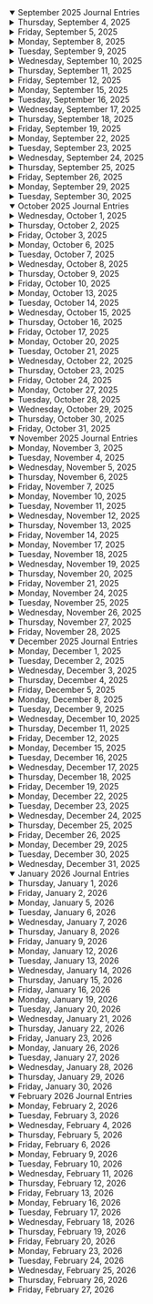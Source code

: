 <details open><summary>September 2025 Journal Entries</summary>

<details><summary>Thursday, September 4, 2025</summary>
Today I learned peoples names and made a github account
</details>
<details><summary>Friday, September 5, 2025</summary>
Today I made a basic website with images links and text
</details>
<details><summary>Monday, September 8, 2025</summary>
Today i messed around with chatgpt to see what it could do
</details>
<details><summary>Tuesday, September 9, 2025</summary>
Today i learned about videoflac and made another basic website with it
</details>
<details><summary>Wednesday, September 10, 2025</summary>
Today i added/changed my videoflac website with chatgpt
</details>
<details><summary>Thursday, September 11, 2025</summary>
Today i made my code for my videoflac website simpler and easier to read
</details>
<details><summary>Friday, September 12, 2025</summary>
Today i studied videoflac for the test
</details>
<details><summary>Monday, September 15, 2025</summary>

</details>
<details><summary>Tuesday, September 16, 2025</summary>
Today we talked about how LLMs make you stupid, and we did a videoflac test
</details>
<details><summary>Wednesday, September 17, 2025</summary></details>
<details><summary>Thursday, September 18, 2025</summary></details>
<details><summary>Friday, September 19, 2025</summary></details>

<details><summary>Monday, September 22, 2025</summary></details>
<details><summary>Tuesday, September 23, 2025</summary></details>
<details><summary>Wednesday, September 24, 2025</summary></details>
<details><summary>Thursday, September 25, 2025</summary></details>
<details><summary>Friday, September 26, 2025</summary></details>

<details><summary>Monday, September 29, 2025</summary></details>
<details><summary>Tuesday, September 30, 2025</summary></details>

</details>
</details>

<details open><summary>October 2025 Journal Entries</summary>

<details><summary>Wednesday, October 1, 2025</summary></details>
<details><summary>Thursday, October 2, 2025</summary></details>
<details><summary>Friday, October 3, 2025</summary></details>

<details><summary>Monday, October 6, 2025</summary></details>
<details><summary>Tuesday, October 7, 2025</summary></details>
<details><summary>Wednesday, October 8, 2025</summary></details>
<details><summary>Thursday, October 9, 2025</summary></details>
<details><summary>Friday, October 10, 2025</summary></details>

<details><summary>Monday, October 13, 2025</summary></details>
<details><summary>Tuesday, October 14, 2025</summary></details>
<details><summary>Wednesday, October 15, 2025</summary></details>
<details><summary>Thursday, October 16, 2025</summary></details>
<details><summary>Friday, October 17, 2025</summary></details>

<details><summary>Monday, October 20, 2025</summary></details>
<details><summary>Tuesday, October 21, 2025</summary></details>
<details><summary>Wednesday, October 22, 2025</summary></details>
<details><summary>Thursday, October 23, 2025</summary></details>
<details><summary>Friday, October 24, 2025</summary></details>

<details><summary>Monday, October 27, 2025</summary></details>
<details><summary>Tuesday, October 28, 2025</summary></details>
<details><summary>Wednesday, October 29, 2025</summary></details>
<details><summary>Thursday, October 30, 2025</summary></details>
<details><summary>Friday, October 31, 2025</summary></details>

</details>
</details>

<details open><summary>November 2025 Journal Entries</summary>

<details><summary>Monday, November 3, 2025</summary></details>
<details><summary>Tuesday, November 4, 2025</summary></details>
<details><summary>Wednesday, November 5, 2025</summary></details>
<details><summary>Thursday, November 6, 2025</summary></details>
<details><summary>Friday, November 7, 2025</summary></details>

<details><summary>Monday, November 10, 2025</summary></details>
<details><summary>Tuesday, November 11, 2025</summary></details>
<details><summary>Wednesday, November 12, 2025</summary></details>
<details><summary>Thursday, November 13, 2025</summary></details>
<details><summary>Friday, November 14, 2025</summary></details>

<details><summary>Monday, November 17, 2025</summary></details>
<details><summary>Tuesday, November 18, 2025</summary></details>
<details><summary>Wednesday, November 19, 2025</summary></details>
<details><summary>Thursday, November 20, 2025</summary></details>
<details><summary>Friday, November 21, 2025</summary></details>

<details><summary>Monday, November 24, 2025</summary></details>
<details><summary>Tuesday, November 25, 2025</summary></details>
<details><summary>Wednesday, November 26, 2025</summary></details>
<details><summary>Thursday, November 27, 2025</summary></details>
<details><summary>Friday, November 28, 2025</summary></details>

</details>
</details>

<details open><summary>December 2025 Journal Entries</summary>

<details><summary>Monday, December 1, 2025</summary></details>
<details><summary>Tuesday, December 2, 2025</summary></details>
<details><summary>Wednesday, December 3, 2025</summary></details>
<details><summary>Thursday, December 4, 2025</summary></details>
<details><summary>Friday, December 5, 2025</summary></details>

<details><summary>Monday, December 8, 2025</summary></details>
<details><summary>Tuesday, December 9, 2025</summary></details>
<details><summary>Wednesday, December 10, 2025</summary></details>
<details><summary>Thursday, December 11, 2025</summary></details>
<details><summary>Friday, December 12, 2025</summary></details>

<details><summary>Monday, December 15, 2025</summary></details>
<details><summary>Tuesday, December 16, 2025</summary></details>
<details><summary>Wednesday, December 17, 2025</summary></details>
<details><summary>Thursday, December 18, 2025</summary></details>
<details><summary>Friday, December 19, 2025</summary></details>

<details><summary>Monday, December 22, 2025</summary></details>
<details><summary>Tuesday, December 23, 2025</summary></details>
<details><summary>Wednesday, December 24, 2025</summary></details>
<details><summary>Thursday, December 25, 2025</summary></details>
<details><summary>Friday, December 26, 2025</summary></details>

<details><summary>Monday, December 29, 2025</summary></details>
<details><summary>Tuesday, December 30, 2025</summary></details>
<details><summary>Wednesday, December 31, 2025</summary></details>

</details>
</details>

<details open><summary>January 2026 Journal Entries</summary>

<details><summary>Thursday, January 1, 2026</summary></details>
<details><summary>Friday, January 2, 2026</summary></details>

<details><summary>Monday, January 5, 2026</summary></details>
<details><summary>Tuesday, January 6, 2026</summary></details>
<details><summary>Wednesday, January 7, 2026</summary></details>
<details><summary>Thursday, January 8, 2026</summary></details>
<details><summary>Friday, January 9, 2026</summary></details>

<details><summary>Monday, January 12, 2026</summary></details>
<details><summary>Tuesday, January 13, 2026</summary></details>
<details><summary>Wednesday, January 14, 2026</summary></details>
<details><summary>Thursday, January 15, 2026</summary></details>
<details><summary>Friday, January 16, 2026</summary></details>

<details><summary>Monday, January 19, 2026</summary></details>
<details><summary>Tuesday, January 20, 2026</summary></details>
<details><summary>Wednesday, January 21, 2026</summary></details>
<details><summary>Thursday, January 22, 2026</summary></details>
<details><summary>Friday, January 23, 2026</summary></details>

<details><summary>Monday, January 26, 2026</summary></details>
<details><summary>Tuesday, January 27, 2026</summary></details>
<details><summary>Wednesday, January 28, 2026</summary></details>
<details><summary>Thursday, January 29, 2026</summary></details>
<details><summary>Friday, January 30, 2026</summary></details>

</details>
</details>

<details open><summary>February 2026 Journal Entries</summary>

<details><summary>Monday, February 2, 2026</summary></details>
<details><summary>Tuesday, February 3, 2026</summary></details>
<details><summary>Wednesday, February 4, 2026</summary></details>
<details><summary>Thursday, February 5, 2026</summary></details>
<details><summary>Friday, February 6, 2026</summary></details>

<details><summary>Monday, February 9, 2026</summary></details>
<details><summary>Tuesday, February 10, 2026</summary></details>
<details><summary>Wednesday, February 11, 2026</summary></details>
<details><summary>Thursday, February 12, 2026</summary></details>
<details><summary>Friday, February 13, 2026</summary></details>

<details><summary>Monday, February 16, 2026</summary></details>
<details><summary>Tuesday, February 17, 2026</summary></details>
<details><summary>Wednesday, February 18, 2026</summary></details>
<details><summary>Thursday, February 19, 2026</summary></details>
<details><summary>Friday, February 20, 2026</summary></details>

<details><summary>Monday, February 23, 2026</summary></details>
<details><summary>Tuesday, February 24, 2026</summary></details>
<details><summary>Wednesday, February 25, 2026</summary></details>
<details><summary>Thursday, February 26, 2026</summary></details>
<details><summary>Friday, February 27, 2026</summary></details>

</details>
